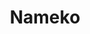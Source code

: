 ---
codehost: https://github.com/nameko/nameko
logohandle: namekoio
sort: nameko
title: Nameko
twitter: https://x.com/nameko_python
website: https://www.nameko.io/
---